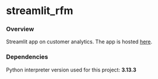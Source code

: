 # streamlit_rfm
### Overview
Streamlit app on customer analytics.
The app is hosted [here](https://castoma.streamlit.app/).


### Dependencies
Python interpreter version used for this project: **3.13.3**
